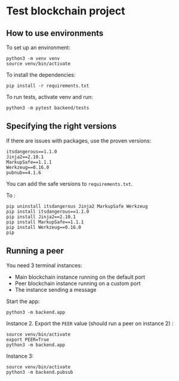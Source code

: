 # Test blockchain project

## How to use environments 

To set up an environment:
``` 
python3 -m venv venv
source venv/bin/activate
```

To install the dependencies:
``` 
pip install -r requirements.txt
```

To run tests, activate venv and run: 

```
python3 -m pytest backend/tests
```

## Specifying the right versions

If there are issues with packages, use the proven versions:
```
itsdangerous==1.1.0
Jinja2==2.10.1
MarkupSafe==1.1.1
Werkzeug==0.16.0
pubnub==4.1.6
```
You can add the safe versions to `requirements.txt`. 

To :
```shell
pip uninstall itsdangerous Jinja2 MarkupSafe Werkzeug
pip install itsdangerous==1.1.0
pip install Jinja2==2.10.1
pip install MarkupSafe==1.1.1
pip install Werkzeug==0.16.0
pip
```

## Running a peer 

You need 3 terminal instances:

* Main blockchain instance running on the default port
* Peer blockchain instance running on a custom port
* The instance sending a message

Start the app:  
```shell
python3 -m backend.app 
```
Instance 2. Export the `PEER` value (should run a peer on instance 2) : 
```shell
source venv/bin/activate
export PEER=True
python3 -m backend.app  
```

Instance 3:
```shell
source venv/bin/activate
python3 -m backend.pubsub
```
